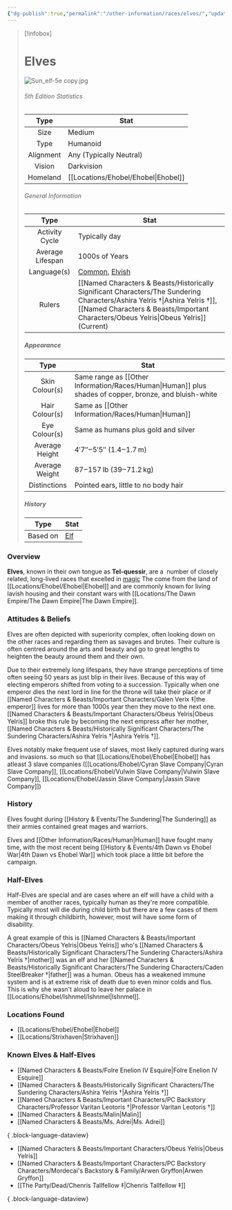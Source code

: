 ```yaml
---
{"dg-publish":true,"permalink":"/other-information/races/elves/","updated":"2025-08-03T15:00:15.852+01:00"}
---
```



 >[!infobox]
> 
> #  Elves
> ![Sun_elf-5e copy.jpg](/img/user/Admin/Attachments/Sun_elf-5e%20copy.jpg)
> ###### 5th Edition Statistics
> 
>  Type | Stat |
> :----: | --- |
>  Size | Medium |
>  Type | Humanoid |
>  Alignment | Any (Typically Neutral) |
>  Vision | Darkvision |
>  Homeland | [[Locations/Ehobel/Ehobel\|Ehobel]] |
>  
> ###### General Information
> Type | Stat |
>  :----: | --- |
>  Activity Cycle | Typically day|
>  Average Lifespan | 1000s of Years |
>  Language(s) | [Common](https://forgottenrealms.fandom.com/wiki/Common "Common"), [Elvish](https://forgottenrealms.fandom.com/wiki/Elven_language "Elven language") |
>  Rulers | [[Named Characters & Beasts/Historically Significant  Characters/The Sundering Characters/Ashira Yelris †\|Ashira Yelris †]], [[Named Characters & Beasts/Important Characters/Obeus Yelris\|Obeus Yelris]] (Current) |
>
>##### Appearance
> Type | Stat |
>  :----: | --- |
>  Skin Colour(s) | Same range as [[Other Information/Races/Human\|Human]] plus shades of copper, bronze, and bluish-white |
>  Hair Colour(s) | Same as [[Other Information/Races/Human\|Human]]|humans]] plus green and blue |
>  Eye Colour(s) | Same as humans plus gold and silver |
>  Average Height | 4′7″‒5′5″ (1.4‒1.7 m) |
>  Average Weight | 87‒157 lb (39‒71.2 kg) |
>  Distinctions | Pointed ears, little to no body hair |
>
>##### History
>Type | Stat |
>  :----: | --- |
>  Based on | [Elf](https://en.wikipedia.org/wiki/en:Elf) |

### Overview
**Elves**, known in their own tongue as **Tel-quessir**, are a  number of closely related, long-lived races that excelled in [magic](https://forgottenrealms.fandom.com/wiki/Magic "Magic") The come from the land of [[Locations/Ehobel/Ehobel\|Ehobel]] and are commonly known for living lavish housing and their constant wars with [[Locations/The Dawn Empire/The Dawn Empire\|The Dawn Empire]].

### Attitudes & Beliefs
Elves are often depicted with superiority complex, often looking down on the other races and regarding them as savages and brutes. Their culture is often centred around the arts and beauty and go to great lengths to heighten the beauty around them and their own. 

Due to their extremely long lifespans, they have strange perceptions of time often seeing 50 years as just blip in their lives.  Because of this way of electing emperors shifted from voting to a succession. Typically when one emperor dies the next lord in line for the throne will take their place or if [[Named Characters & Beasts/Important Characters/Galen Verix ‡\|the emperor]] lives for more than 1000s year then they move to the next one. [[Named Characters & Beasts/Important Characters/Obeus Yelris\|Obeus Yelris]] broke this rule by becoming the next empress after her mother, [[Named Characters & Beasts/Historically Significant  Characters/The Sundering Characters/Ashira Yelris †\|Ashira Yelris †]]. 

Elves notably make frequent use of slaves, most likely captured during wars and invasions. so much so that [[Locations/Ehobel/Ehobel\|Ehobel]] has atleast 3 slave companies ([[Locations/Ehobel/Cyran Slave Company\|Cyran Slave Company]], [[Locations/Ehobel/Vulwin Slave Company\|Vulwin Slave Company]], [[Locations/Ehobel/Jassin Slave Company\|Jassin Slave Company]])

### History
Elves fought during [[History & Events/The Sundering\|The Sundering]] as their armies contained great mages and warriors.

Elves and [[Other Information/Races/Human\|Human]] have fought many time, with the most recent being [[History & Events/4th Dawn vs Ehobel War\|4th Dawn vs Ehobel War]] which took place a little bit before the campaign.

### Half-Elves
Half-Elves are special and are cases where an elf will have a child with a member of another races, typically human as they're more compatible. Typically most will die during child birth but there are a few cases of them making it through childbirth, however, most will have some form of disability. 

A great example of this is [[Named Characters & Beasts/Important Characters/Obeus Yelris\|Obeus Yelris]] who's [[Named Characters & Beasts/Historically Significant  Characters/The Sundering Characters/Ashira Yelris †\|mother]] was an elf and her [[Named Characters & Beasts/Historically Significant  Characters/The Sundering Characters/Caden SteelBreaker †\|father]] was a human. Obeus has a weakened immune system and is at extreme risk of death due to even minor colds and flus. This is why she wasn't aloud to leave her palace in [[Locations/Ehobel/Ishnmel/Ishnmel\|Ishnmel]].

### Locations Found
- [[Locations/Ehobel/Ehobel\|Ehobel]]
- [[Locations/Strixhaven\|Strixhaven]]

### Known Elves & Half-Elves 
- [[Named Characters & Beasts/Folre Enelion IV Esquire\|Folre Enelion IV Esquire]]
- [[Named Characters & Beasts/Historically Significant  Characters/The Sundering Characters/Ashira Yelris †\|Ashira Yelris †]]
- [[Named Characters & Beasts/Important Characters/PC Backstory Characters/Professor Varitan Leotoris †\|Professor Varitan Leotoris †]]
- [[Named Characters & Beasts/Malin\|Malin]]
- [[Named Characters & Beasts/Ms. Adrei\|Ms. Adrei]]

{ .block-language-dataview}
- [[Named Characters & Beasts/Important Characters/Obeus Yelris\|Obeus Yelris]]
- [[Named Characters & Beasts/Important Characters/PC Backstory Characters/Mordecai's Backstory & Family/Arwen Gryffon\|Arwen Gryffon]]
- [[The Party/Dead/Chenris Tallfellow ‡\|Chenris Tallfellow ‡]]

{ .block-language-dataview}